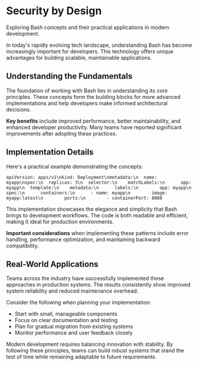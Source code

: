 # Security by Design

Exploring Bash concepts and their practical applications in modern development.

In today's rapidly evolving tech landscape, understanding Bash has become increasingly important for developers. This technology offers unique advantages for building scalable, maintainable applications.

## Understanding the Fundamentals

The foundation of working with Bash lies in understanding its core principles. These concepts form the building blocks for more advanced implementations and help developers make informed architectural decisions.

**Key benefits** include improved performance, better maintainability, and enhanced developer productivity. Many teams have reported significant improvements after adopting these practices.

## Implementation Details

Here's a practical example demonstrating the concepts:

<pre><code>apiVersion: apps/v1\nkind: Deployment\nmetadata:\n  name: myapp\nspec:\n  replicas: 3\n  selector:\n    matchLabels:\n      app: myapp\n  template:\n    metadata:\n      labels:\n        app: myapp\n    spec:\n      containers:\n      - name: myapp\n        image: myapp:latest\n        ports:\n        - containerPort: 8080</code></pre>

This implementation showcases the elegance and simplicity that Bash brings to development workflows. The code is both readable and efficient, making it ideal for production environments.

**Important considerations** when implementing these patterns include error handling, performance optimization, and maintaining backward compatibility.

## Real-World Applications

Teams across the industry have successfully implemented these approaches in production systems. The results consistently show improved system reliability and reduced maintenance overhead.

Consider the following when planning your implementation:

- Start with small, manageable components
- Focus on clear documentation and testing
- Plan for gradual migration from existing systems
- Monitor performance and user feedback closely

Modern development requires balancing innovation with stability. By following these principles, teams can build robust systems that stand the test of time while remaining adaptable to future requirements.

